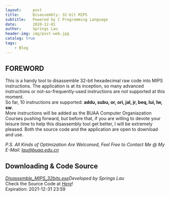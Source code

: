 ```yaml
---
layout:     post
title:      Disassembly: 32-bit MIPS
subtitle:   Powered by C Programming Language
date:       2020-12-01
author:     Springs Lau
header-img: img/post-web.jpg
catalog: true
tags:
    - Blog
---
```


## FOREWORD

This is a handy tool to disassemble 32-bit hexadecimal raw code into MIPS instructions. The application is at its inception, so many advanced instructions or not-so-frequently-used instructions are not supported at this moment.<br>
So far, 10 instructions are supported: **addu, subu, or, ori, jal, jr, beq, lui, lw, sw**.<br>
More instructions will be added as the BUAA Computer Organiazation Courses pushing forward, but before that, if you are willing to devote your leisure time to help this disassembly tool get better, I will be extremely pleased. Both the source code and the application are open to download and use.<br>

*P.S. All Kinds of Optimization Are Welcomed, Feel Free to Contact Me @ My E-Mail: lau@buaa.edu.cn*

## Downloading & Code Source

[*Disassemble_MIPS_32bits.exe*](https://bhpan.buaa.edu.cn/#/link/8A7618AEC12093EB1FF60C0EC04C55DF)*Developed by Springs Lau*<br>
Check the Source Code at [*Here*](https://paste.ubuntu.com/p/qJ7FrZDpw7/)!<br>
Expiration: 2021-12-31 23:59
